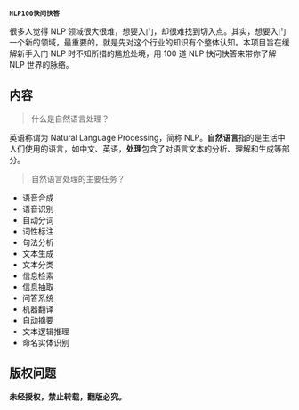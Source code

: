 **`NLP100快问快答`**

很多人觉得 NLP 领域很大很难，想要入门，却很难找到切入点。其实，想要入门一个新的领域，最重要的，就是先对这个行业的知识有个整体认知。本项目旨在缓解新手入门 NLP 时不知所措的尴尬处境，用 100 道 NLP 快问快答来带你了解 NLP 世界的脉络。

## 内容

> 什么是自然语言处理？

英语称谓为 Natural Language Processing，简称 NLP。**自然语言**指的是生活中人们使用的语言，如中文、英语，**处理**包含了对语言文本的分析、理解和生成等部分。

> 自然语言处理的主要任务？

- 语音合成
- 语音识别
- 自动分词
- 词性标注
- 句法分析
- 文本生成
- 文本分类
- 信息检索
- 信息抽取
- 问答系统
- 机器翻译
- 自动摘要
- 文本逻辑推理
- 命名实体识别



## 版权问题

**未经授权，禁止转载，翻版必究。**
